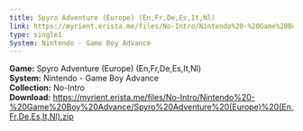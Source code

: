 ```yaml
---
title: Spyro Adventure (Europe) (En,Fr,De,Es,It,Nl)
link: https://myrient.erista.me/files/No-Intro/Nintendo%20-%20Game%20Boy%20Advance/Spyro%20Adventure%20(Europe)%20(En,Fr,De,Es,It,Nl).zip
type: single1
System: Nintendo - Game Boy Advance
---
```

<b>Game:</b> Spyro Adventure (Europe) (En,Fr,De,Es,It,Nl)<br>
<b>System:</b> Nintendo - Game Boy Advance<br>
<b>Collection:</b> No-Intro<br>
<b>Download:</b> https://myrient.erista.me/files/No-Intro/Nintendo%20-%20Game%20Boy%20Advance/Spyro%20Adventure%20(Europe)%20(En,Fr,De,Es,It,Nl).zip